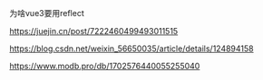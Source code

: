 为啥vue3要用reflect

https://juejin.cn/post/7222460499493011515

https://blog.csdn.net/weixin_56650035/article/details/124894158

https://www.modb.pro/db/1702576440055255040